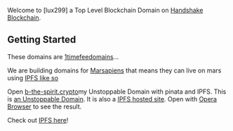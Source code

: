 Welcome to [lux299] a Top Level Blockchain Domain on [Handshake Blockchain](https://handshake.org).

## Getting Started

These domains are [1timefeedomains](http://home.1timefeedomains)...

We are building domains for [Marsapiens](http://home.marsapiens/) that means they can live on mars using [IPFS like so](https://ipfs.io/ipfs/QmYpk2DdjnShgeBZUTJKnEgaEj7p1EciWikjP3Kb2Bh3yC/)

Open [b-the-spirit.crypto](https://gateway.pinata.cloud/ipfs/QmYpk2DdjnShgeBZUTJKnEgaEj7p1EciWikjP3Kb2Bh3yC/)my Unstoppable Domain with pinata and IPFS. This is [an Unstoppable Domain](https://unstoppabledomains.com). It is also a [IPFS hosted site](https://ipfs.io/ipfs/QmYpk2DdjnShgeBZUTJKnEgaEj7p1EciWikjP3Kb2Bh3yC/). Open with [Opera Browser](https://opera.com) to see the result.

Check out [IPFS here](https://ipfs.io/)!

